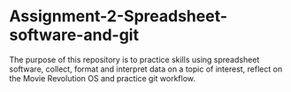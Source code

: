 # Assignment-2-Spreadsheet-software-and-git
The purpose of this repository is to practice skills using spreadsheet software, collect, format and interpret data on a topic of interest, reflect on the Movie Revolution OS and practice git workflow.
